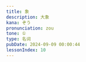 ```yaml
---
title: 象
description: 大象
kana: ぞう
pronunciation: zou
tone: ①
type: 名词
pubDate: 2024-09-09 00:00:44
lessonIndex: 10
---
```

